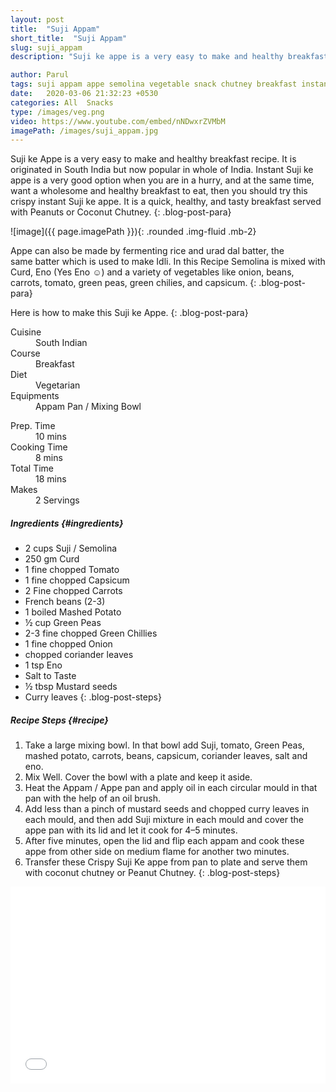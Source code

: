 ```yaml
---
layout: post
title:  "Suji Appam"
short_title:  "Suji Appam"
slug: suji_appam
description: "Suji ke appe is a very easy to make and healthy breakfast recipe. Suji ke Appe is originated in Southindia but now popular in whole India.Instant Suji ke appe is a very good option when you  are in a hurry and at the same time, want a wholesome and healthy breakfast to eat, then you should try this crispy instant Suji ke appe. It is a very quick ,healthy and tasty breakfast served with Peanuts or Coconut Chutney."

author: Parul
tags: suji appam appe semolina vegetable snack chutney breakfast instant homemade streetfood southindian appampan recipe kidstiffin lunchbox healthy india eatright curd dahi eno good option foodyindianmom less oil fit diet savoury salty
date:   2020-03-06 21:32:23 +0530
categories: All  Snacks
type: /images/veg.png
video: https://www.youtube.com/embed/nNDwxrZVMbM
imagePath: /images/suji_appam.jpg
---
```


Suji ke Appe is a very easy to make and healthy breakfast recipe. It is originated in South India but now popular in whole of India. Instant Suji ke appe is a very good option when you are in a hurry, and at the same time, want a wholesome and healthy breakfast to eat, then you should try this crispy instant Suji ke appe. It is a quick, healthy, and tasty breakfast served with Peanuts or Coconut Chutney.
{: .blog-post-para}

![image]({{ page.imagePath }}){: .rounded .img-fluid .mb-2}

Appe can also be made by fermenting rice and urad dal batter, the same batter which is used to make Idli. In this Recipe Semolina is mixed with Curd, Eno (Yes Eno ☺) and a variety of vegetables like onion, beans, carrots, tomato, green peas, green chilies, and capsicum.
{: .blog-post-para}

Here is how to make this Suji ke Appe.
{: .blog-post-para}

<div class="row">
    <div class="col-md-6">
        <dl class="row">
            <dt class="col-sm-4">Cuisine</dt><dd class="col-sm-7">South Indian</dd>
            <dt class="col-sm-4">Course</dt><dd class="col-sm-7">Breakfast</dd>
            <dt class="col-sm-4">Diet</dt><dd class="col-sm-7">Vegetarian</dd>
            <dt class="col-sm-4">Equipments</dt><dd class="col-sm-7">Appam Pan / Mixing Bowl</dd>
        </dl>
    </div>
    <div class="col-md-6">
        <dl class="row">
            <dt class="col-sm-5">Prep. Time</dt><dd class="col-sm-7">10 mins</dd>
            <dt class="col-sm-5">Cooking Time</dt><dd class="col-sm-7">8 mins</dd>
            <dt class="col-sm-5">Total Time</dt><dd class="col-sm-7">18 mins</dd>
            <dt class="col-sm-5">Makes</dt><dd class="col-sm-7">2 Servings</dd>
        </dl>
    </div>
</div>

##### **Ingredients** {#ingredients}
- 2 cups Suji / Semolina
- 250 gm Curd
- 1 fine chopped Tomato
- 1 fine chopped Capsicum
- 2 Fine chopped Carrots
- French beans (2-3)
- 1 boiled Mashed Potato
- ½ cup Green Peas
- 2-3 fine chopped Green Chillies
- 1 fine chopped Onion
- chopped coriander leaves
- 1 tsp Eno
- Salt to Taste
- ½ tbsp Mustard seeds
- Curry leaves
{: .blog-post-steps}

##### **Recipe Steps** {#recipe}
1. Take a large mixing bowl. In that bowl add Suji, tomato, Green Peas, mashed potato, carrots, beans, capsicum, coriander leaves, salt and eno.
1. Mix Well. Cover the bowl with a plate and keep it aside.
1. Heat the Appam / Appe pan and apply oil in each circular mould in that pan with the help of an oil brush.
1. Add less than a pinch of mustard seeds and chopped curry leaves in each mould, and then add Suji mixture in each mould and cover the appe pan with its lid and let it cook for 4–5 minutes.
1. After five minutes, open the lid and flip each appam and cook these appe from other side on medium flame for another two minutes.
1. Transfer these Crispy Suji Ke appe from pan to plate and serve them with coconut chutney or Peanut Chutney.
{: .blog-post-steps}

<div class="row" id="video">
    <div class="col-md-12">
        <div class="embed-responsive embed-responsive-16by9">
            <iframe width="100%" height="315" src="{{page.video}}" frameborder="0" allow="accelerometer; autoplay; encrypted-media; gyroscope; picture-in-picture" allowfullscreen></iframe>
        </div>
    </div>
</div>
<br>
